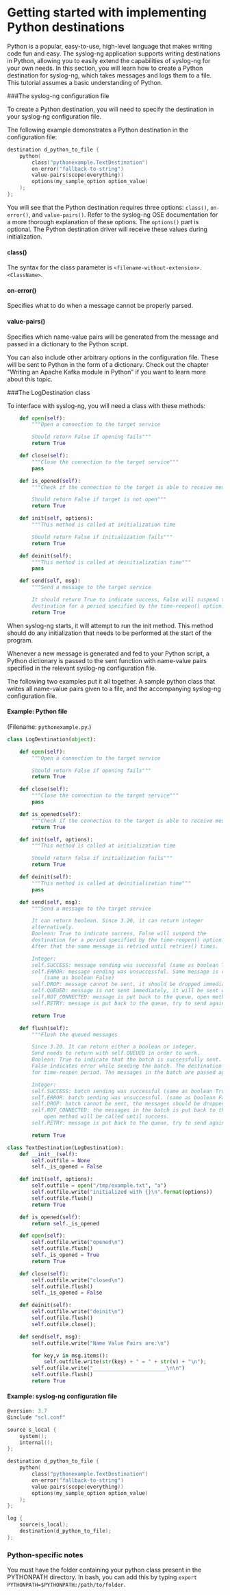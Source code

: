 # Getting started with implementing Python destinations

Python is a popular, easy-to-use, high-level language that makes writing code fun and easy. The syslog-ng application supports writing destinations in Python, allowing you to easily extend the capabilities of syslog-ng for your own needs. In this section, you will learn how to create a Python destination for syslog-ng, which takes messages and logs them to a file. This tutorial assumes a basic understanding of Python.

###The syslog-ng configuration file

To create a Python destination, you will need to specify the destination in your syslog-ng configuration file.

The following example demonstrates a Python destination in the configuration file:

```c
destination d_python_to_file {
    python(
        class("pythonexample.TextDestination")
        on-error("fallback-to-string")
        value-pairs(scope(everything))
        options(my_sample_option option_value)
    );
};
```

You will see that the Python destination requires three options: `class()`, `on-error()`, and `value-pairs()`. Refer to the syslog-ng OSE documentation for a more thorough explanation of these options. The `options()` part is optional. The Python destination driver will receive these values during initialization.

#### class()

The syntax for the class parameter is `<filename-without-extension>.<ClassName>`.

#### on-error()

Specifies what to do when a message cannot be properly parsed.

#### value-pairs()

Specifies which name-value pairs will be generated from the message and passed in a dictionary to the Python script.

You can also include other arbitrary options in the configuration file. These will be sent to Python in the form of a dictionary. Check out the chapter "Writing an Apache Kafka module in Python" if you want to learn more about this topic.

###The LogDestination class

To interface with syslog-ng, you will need a class with these methods:

```python
    def open(self):
        """Open a connection to the target service

        Should return False if opening fails"""
        return True

    def close(self):
        """Close the connection to the target service"""
        pass

    def is_opened(self):
        """Check if the connection to the target is able to receive messages

        Should return False if target is not open"""
        return True

    def init(self, options):
        """This method is called at initialization time

        Should return False if initialization fails"""
        return True

    def deinit(self):
        """This method is called at deinitialization time"""
        pass

    def send(self, msg):
        """Send a message to the target service

        It should return True to indicate success, False will suspend the
        destination for a period specified by the time-reopen() option."""
        return True
```

When syslog-ng starts, it will attempt to run the init method. This method should do any initialization that needs to be performed at the start of the program.

Whenever a new message is generated and fed to your Python script, a Python dictionary is passed to the sent function with name-value pairs specified in the relevant syslog-ng configuration file.

The following two examples put it all together. A sample python class that writes all name-value pairs given to a file, and the accompanying syslog-ng configuration file.

#### Example: Python file ####

(Filename: `pythonexample.py`.)

```python
class LogDestination(object):

    def open(self):
        """Open a connection to the target service

        Should return False if opening fails"""
        return True

    def close(self):
        """Close the connection to the target service"""
        pass

    def is_opened(self):
        """Check if the connection to the target is able to receive messages"""
        return True

    def init(self, options):
        """This method is called at initialization time

        Should return false if initialization fails"""
        return True

    def deinit(self):
        """This method is called at deinitialization time"""
        pass

    def send(self, msg):
        """Send a message to the target service

        It can return boolean. Since 3.20, it can return integer
        alternatively.
        Boolean: True to indicate success, False will suspend the
        destination for a period specified by the time-reopen() option.
        After that the same message is retried until retries() times.

        Integer:
        self.SUCCESS: message sending was successful (same as boolean True)
        self.ERROR: message sending was unsuccessful. Same message is retried.
            (same as boolean False)
        self.DROP: message cannot be sent, it should be dropped immediately.
        self.QUEUED: message is not sent immediately, it will be sent with the flush method.
        self.NOT_CONNECTED: message is put back to the queue, open method will be called until success.
        self.RETRY: message is put back to the queue, try to send again until 3 times, then fallback to self.NOT_CONNECTED."""

        return True

    def flush(self):
        """Flush the queued messages

        Since 3.20. It can return either a boolean or integer.
        Send needs to return with self.QUEUED in order to work.
        Boolean: True to indicate that the batch is successfully sent.
        False indicates error while sending the batch. The destination is suspended
        for time-reopen period. The messages in the batch are passed again to send, one by one.

        Integer:
        self.SUCCESS: batch sending was successful (same as boolean True)
        self.ERROR: batch sending was unsuccessful. (same as boolean False)
        self.DROP: batch cannot be sent, the messages should be dropped immediately.
        self.NOT_CONNECTED: the messages in the batch is put back to the queue,
            open method will be called until success.
        self.RETRY: message is put back to the queue, try to send again until 3 times, then fallback to self.NOT_CONNECTED."""

        return True

class TextDestination(LogDestination):
    def __init__(self):
        self.outfile = None
        self._is_opened = False

    def init(self, options):
        self.outfile = open("/tmp/example.txt", "a")
        self.outfile.write("initialized with {}\n".format(options))
        self.outfile.flush()
        return True

    def is_opened(self):
        return self._is_opened

    def open(self):
        self.outfile.write("opened\n")
        self.outfile.flush()
        self._is_opened = True
        return True

    def close(self):
        self.outfile.write("closed\n")
        self.outfile.flush()
        self._is_opened = False

    def deinit(self):
        self.outfile.write("deinit\n")
        self.outfile.flush()
        self.outfile.close();

    def send(self, msg):
        self.outfile.write("Name Value Pairs are:\n")

        for key,v in msg.items():
            self.outfile.write(str(key) + " = " + str(v) + "\n");
        self.outfile.write("________________________\n\n")
        self.outfile.flush()
        return True
```
#### Example: syslog-ng configuration file ####
```c
@version: 3.7
@include "scl.conf"

source s_local {
    system();
    internal();
};

destination d_python_to_file {
    python(
        class("pythonexample.TextDestination")
        on-error("fallback-to-string")
        value-pairs(scope(everything))
        options(my_sample_option option_value)
    );
};

log {
    source(s_local);
    destination(d_python_to_file);
};
```

### Python-specific notes
You must have the folder containing your python class present in the PYTHONPATH directory. In bash, you can add this by typing `export PYTHONPATH=$PYTHONPATH:/path/to/folder`.

